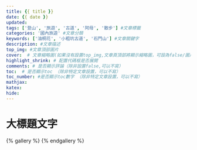 ```yaml
---
title: {{ title }}
date: {{ date }}
updated:
tags: ['登山', '旅遊', '古道', '阿母', '散步'] #文章標籤
categories: '國內旅遊' #文章分類
keywords: ['油桐花', '小粗坑古道', '石門山'] #文章關鍵字
description: #文章描述
top_img: #文章頂部圖片
cover:  # 文章縮略圖(如果沒有設置top_img,文章頁頂部將顯示縮略圖，可設為false/圖片地址/留空)
highlight_shrink: # 配置代碼框是否展開
comments: # 是否顯示評論（除非設置false,可以不寫）
toc:  # 是否顯示toc （除非特定文章設置，可以不寫）
toc_number: #是否顯示toc數字 （除非特定文章設置，可以不寫）
mathjax:
katex:
hide:
---
```


# 大標題文字
{% gallery %}
{% endgallery %}